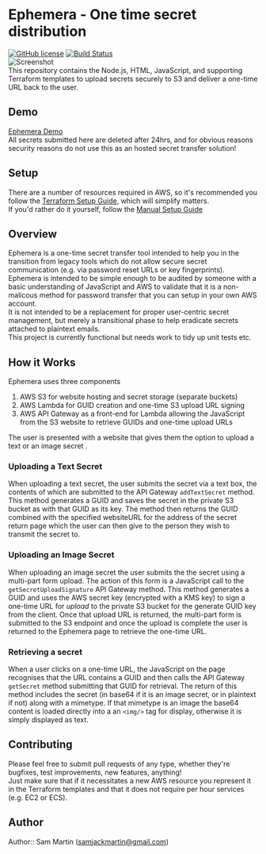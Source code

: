 # Ephemera - One time secret distribution
 [![GitHub license](http://i.imgur.com/fkMVzNe.png)]() [![Build Status](https://travis-ci.org/Sam-Martin/Ephemera.svg?branch=master)](https://travis-ci.org/sam-martin/Ephemera)  
 ![Screenshot](http://i.giphy.com/l41lHcOVaBJnKnbEs.gif)  
This repository contains the Node.js, HTML, JavaScript, and supporting Terraform templates to upload secrets securely to S3 and deliver a one-time URL back to the user.
## Demo
[Ephemera Demo](http://ephemera.sammart.in/)  
All secrets submitted here are deleted after 24hrs, and for obvious reasons security reasons do not use this as an hosted secret transfer solution!
## Setup
There are a number of resources required in AWS, so it's recommended you follow the [Terraform Setup Guide](https://github.com/Sam-Martin/Ephemera/wiki/Setup-With-Terraform), which will simplify matters.  
If you'd rather do it yourself, follow the [Manual Setup Guide](https://github.com/Sam-Martin/Ephemera/wiki/Manual-Setup)
## Overview  
Ephemera is a one-time secret transfer tool intended to help you in the transition from legacy tools which do not allow secure secret communication (e.g. via password reset URLs or key fingerprints).  
Ephemera is intended to be simple enough to be audited by someone with a basic understanding of JavaScript and AWS to validate that it is a non-malicous method for password transfer that you can setup in your own AWS account.  
It is not intended to be a replacement for proper user-centric secret management, but merely a transitional phase to help eradicate secrets attached to plaintext emails.  
This project is currently functional but needs work to tidy up unit tests etc.
## How it Works
Ephemera uses three components

1. AWS S3 for website hosting and secret storage (separate buckets)
2. AWS Lambda for GUID creation and one-time S3 upload URL signing
3. AWS API Gateway as a front-end for Lambda allowing the JavaScript from the S3 website to retrieve GUIDs and one-time upload URLs

The user is presented with a website that gives them the option to upload a text or an image secret . 
### Uploading a Text Secret
When uploading a text secret, the user submits the secret via a text box, the contents of which are submitted to the API Gateway `addTextSecret` method. This method generates a GUID and saves the secret in the private S3 bucket as with that GUID as its key. The method then returns the GUID combined with the specified websiteURL for the address of the secret return page which the user can then give to the person they wish to transmit the secret to.
### Uploading an Image Secret
When uploading an image secret the user submits the the secret using a multi-part form upload. The action of this form is a JavaScript call to the `getSecretUploadSignature` API Gateway method. This method generates a GUID and uses the AWS secret key (encrypted with a KMS key) to sign a one-time URL for *upload* to the private S3 bucket for the generate GUID key from the client. Once that upload URL is returned, the multi-part form is submitted to the S3 endpoint and once the upload is complete the user is returned to the Ephemera page to retrieve the one-time URL.
### Retrieving a secret
When a user clicks on a one-time URL, the JavaScript on the page recognises that the URL contains a GUID and then calls the API Gateway `getSecret` method submitting that GUID for retrieval. The return of this method includes the secret (in base64 if it is an image secret, or in plaintext if not) along with a mimetype. If that mimetype is an image the base64 content is loaded directly into a an `<img/>` tag for display, otherwise it is simply displayed as text.

## Contributing
Please feel free to submit pull requests of any type, whether they're bugfixes, test improvements, new features, anything!  
Just make sure that if it necessitates a new AWS resource you represent it in the Terraform templates and that it does not require per hour services (e.g. EC2 or ECS).
## Author
Author:: Sam Martin (<samjackmartin@gmail.com>)
